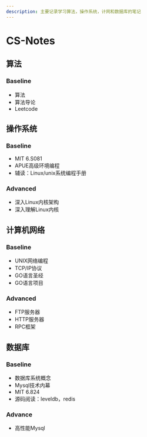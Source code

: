 ```yaml
---
description: 主要记录学习算法，操作系统，计网和数据库的笔记
---
```


# CS-Notes

## 算法

### Baseline

* 算法
* 算法导论
* Leetcode

## 操作系统

### Baseline

* MIT 6.S081
* APUE高级环境编程
* 辅读：Linux/unix系统编程手册

### Advanced

* 深入Linux内核架构
* 深入理解Linux内核

## 计算机网络

### Baseline

* UNIX网络编程
* TCP/IP协议
* GO语言圣经
* GO语言项目

### Advanced

* FTP服务器
* HTTP服务器
* RPC框架

## 数据库

### Baseline

* 数据库系统概念
* Mysql技术内幕
* MIT 6.824
* 源码阅读：leveldb，redis

### Advance

* 高性能Mysql


